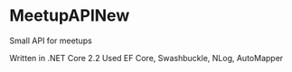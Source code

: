 # MeetupAPINew

Small API for meetups

Written in .NET Core 2.2
Used EF Core, Swashbuckle, NLog, AutoMapper
